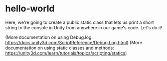 # hello-world
Here, we're going to create a public static class that 
lets us print a short string to the console in Unity
from anywhere in our game's code. Let's do it!

(More documentation on using Debug.log: https://docs.unity3d.com/ScriptReference/Debug.Log.html)
(More documentation on using static classes and methods: https://unity3d.com/learn/tutorials/topics/scripting/statics)
